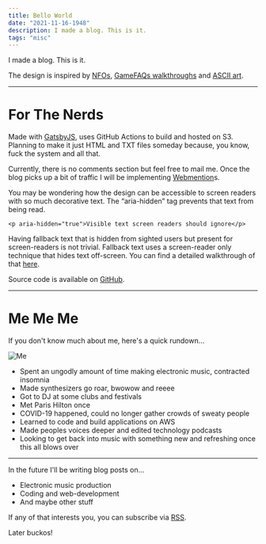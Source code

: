 ```yaml
---
title: Bello World
date: "2021-11-16-1948"
description: I made a blog. This is it.
tags: "misc"
---
```


I made a blog. This is it.

The design is inspired by [NFOs](http://artscene.textfiles.com/asciiart/NFOS/), [GameFAQs walkthroughs](https://gamefaqs.gamespot.com/gba/562260-onimusha-tactics/faqs/51373) and [ASCII art](http://artscene.textfiles.com/asciiart/). 

---

# For The Nerds
Made with [GatsbyJS](https://www.gatsbyjs.com/), uses GitHub Actions to build and hosted on S3. Planning to make it just HTML and TXT files someday because, you know, fuck the system and all that. 

Currently, there is no comments section but feel free to mail me. Once the blog picks up a bit of traffic I will be implementing [Webmention](https://www.w3.org/TR/webmention/)s.

You may be wondering how the design can be accessible to screen readers with so much decorative text. The “aria-hidden” tag prevents that text from being read.

```markup
<p aria-hidden="true">Visible text screen readers should ignore</p>
```

Having fallback text that is hidden from sighted users but present for screen-readers is not trivial. Fallback text uses a screen-reader only technique that hides text off-screen. You can find a detailed walkthrough of that [here](https://webaim.org/techniques/css/invisiblecontent/).

Source code is available on [GitHub](https://github.com/visionsofparadise/mattcavender).

---

# Me Me Me
If you don't know much about me, here's a quick rundown…

![Me](https://mattcavender-media.s3.amazonaws.com/back_headshot.jpg)

- Spent an ungodly amount of time making electronic music, contracted insomnia
- Made synthesizers go roar, bwowow and reeee
- Got to DJ at some clubs and festivals
- Met Paris Hilton once
- COVID-19 happened, could no longer gather crowds of sweaty people
- Learned to code and build applications on AWS
- Made peoples voices deeper and edited technology podcasts
- Looking to get back into music with something new and refreshing once this all blows over

---

In the future I'll be writing blog posts on…
- Electronic music production
- Coding and web-development
- And maybe other stuff 

If any of that interests you, you can subscribe via [RSS](https://mattcavender.com/rss.xml).  

Later buckos!